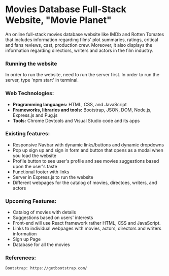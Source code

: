 # Movies Database Full-Stack Website, "Movie Planet"
An online full-stack movies database website like IMDb and Rotten Tomates that includes information regarding films' plot summaries, ratings, critical and fans reviews, cast, production crew. Moreover, it also displays the information regarding directiors, writers and actors in the film industry.

### Running the website
In order to run the website, need to run the server first. In order to run the server, type 'npm start' in terminal.

### Web Technologies:
* **Programming languages:** HTML, CSS, and JavaScript
* **Frameworks, libraries and tools:** Bootstrap, JSON, DOM, Node.js, Express.js and Pug.js
* **Tools:** Chrome Devtools and Visual Studio code and its apps

### Existing features:
* Responsive Navbar with dynamic links/buttons and dynamic dropdowns
* Pop up sign up and sign in form and button that opens as a modal when you load the website
* Profile button to see user's profile and see movies suggestions based upon the user's taste
* Functional footer with links 
* Server in Express.js to run the website
* Different webpages for the catalog of movies, directoes, writers, and actors
	
 ### Upcoming Features: 
* Catalog of movies with details 
* Suggestions based on users' interests
* Front-end will use React framework rather HTML, CSS and JavaScript.
* Links to individual webpages with movies, actors, directors and writers information
* Sign up Page
* Database for all the movies 
    
### References: 
	Bootstrap: https://getbootstrap.com/
